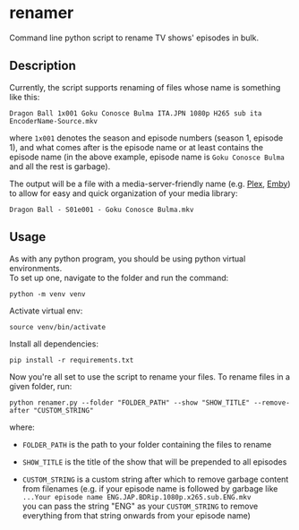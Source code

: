 # renamer
Command line python script to rename TV shows' episodes in bulk.

## Description
Currently, the script supports renaming of files whose name is something like this:
```
Dragon Ball 1x001 Goku Conosce Bulma ITA.JPN 1080p H265 sub ita EncoderName-Source.mkv
```

where ```1x001``` denotes the season and episode numbers (season 1, episode 1), and what comes after is the episode name or at least contains the episode name (in the above example, episode name is ```Goku Conosce Bulma``` and all the rest is garbage).

The output will be a file with a media-server-friendly name (e.g. [Plex](https://www.plex.tv/), [Emby](https://emby.media/)) to allow for easy and quick organization of your media library:
```
Dragon Ball - S01e001 - Goku Conosce Bulma.mkv
```

## Usage
As with any python program, you should be using python virtual environments.\
To set up one, navigate to the folder and run the command:
```
python -m venv venv
```
Activate virtual env:
```
source venv/bin/activate
```

Install all dependencies:
```
pip install -r requirements.txt
```
Now you're all set to use the script to rename your files.
To rename files in a given folder, run:
```
python renamer.py --folder "FOLDER_PATH" --show "SHOW_TITLE" --remove-after "CUSTOM_STRING"
```
where:
- ```FOLDER_PATH``` is the path to your folder containing the files to rename

- ```SHOW_TITLE``` is the title of the show that will be prepended to all episodes

- ```CUSTOM_STRING``` is a custom string after which to remove garbage content from filenames (e.g. if your episode name is followed by garbage like\
```...Your episode name ENG.JAP.BDRip.1080p.x265.sub.ENG.mkv```\
you can pass the string "ENG" as your ```CUSTOM_STRING``` to remove everything from that string onwards from your episode name)